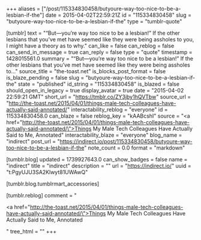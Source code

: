 +++
aliases = ["/post/115334830458/butyoure-way-too-nice-to-be-a-lesbian-if-the"]
date = 2015-04-02T22:59:21Z
id = "115334830458"
slug = "butyoure-way-too-nice-to-be-a-lesbian-if-the"
type = "tumblr-quote"

[tumblr]
text = "“But—you’re way too nice to be a lesbian!” If the other lesbians that you’ve met have seemed like they were being assholes to you, I might have a theory as to why."
can_like = false
can_reblog = false
can_send_in_message = true
can_reply = false
type = "quote"
timestamp = 1428015561.0
summary = "“But—you’re way too nice to be a lesbian!” If the other lesbians that you’ve met have seemed like they were being assholes to..."
source_title = "the-toast.net"
is_blocks_post_format = false
is_blaze_pending = false
slug = "butyoure-way-too-nice-to-be-a-lesbian-if-the"
state = "published"
id_string = "115334830458"
is_blazed = false
should_open_in_legacy = true
display_avatar = true
date = "2015-04-02 22:59:21 GMT"
short_url = "https://tmblr.co/ZY3jby1hQVTbw"
source_url = "http://the-toast.net/2015/04/01/things-male-tech-colleagues-have-actually-said-annotated/"
interactability_reblog = "everyone"
id = 115334830458.0
can_blaze = false
reblog_key = "kAABcshI"
source = "<a href=\"http://the-toast.net/2015/04/01/things-male-tech-colleagues-have-actually-said-annotated/\">Things My Male Tech Colleagues Have Actually Said to Me, Annotated</a>"
interactability_blaze = "everyone"
blog_name = "indirect"
post_url = "https://indirect.io/post/115334830458/butyoure-way-too-nice-to-be-a-lesbian-if-the"
note_count = 0.0
format = "markdown"

[tumblr.blog]
updated = 1739927643.0
can_show_badges = false
name = "indirect"
title = "indirect"
description = ""
url = "https://indirect.io/"
uuid = "t:PgyUJU3SA2Klwyt81UWAwQ"

[tumblr.blog.tumblrmart_accessories]

[tumblr.reblog]
comment = "<p><a href=\"http://the-toast.net/2015/04/01/things-male-tech-colleagues-have-actually-said-annotated/\">Things My Male Tech Colleagues Have Actually Said to Me, Annotated</a></p>"
tree_html = ""
+++
